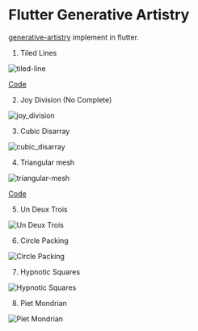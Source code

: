 # Flutter Generative Artistry

[generative-artistry](https://github.com/tholman/generative-artistry/) implement in flutter.

1.  Tiled Lines

![tiled-line](./demos/tiled-lines.gif)

[Code](https://github.com/xrr2016/flutter-generative-artistry/blob/master/lib/graphs/tiled_lines.dart)

2. Joy Division (No Complete)

![joy_division](./demos/joy_division.png)

3. Cubic Disarray

![cubic_disarray](./demos/cubic_disarray.png)

4. Triangular mesh

![triangular-mesh](./demos/triangular-mesh.png)

[Code](https://github.com/xrr2016/flutter-generative-artistry/blob/master/lib/graphs/triangular_mesh.dart)

5. Un Deux Trois

![Un Deux Trois](./demos/un_deux_trois.png)

6. Circle Packing

![Circle Packing](./demos/circle_packing.png)

7. Hypnotic Squares

![Hypnotic Squares](./demos/hypnotic_squares.png)

8. Piet Mondrian

![Piet Mondrian](./demos/piet_mondrian.png)
